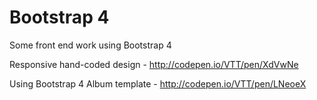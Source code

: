 # Bootstrap 4
Some front end work using Bootstrap 4


Responsive hand-coded design - http://codepen.io/VTT/pen/XdVwNe

Using Bootstrap 4 Album template - http://codepen.io/VTT/pen/LNeoeX
